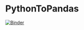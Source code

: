 # PythonToPandas
[![Binder](https://mybinder.org/badge_logo.svg)](https://mybinder.org/v2/gh/prakasshrestha/PythonToPandas/main?filepath=Python-os-and-FileSystem.ipynb)
